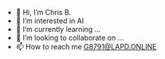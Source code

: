 - 👋 Hi, I’m Chris B.
- 👀 I’m interested in AI
- 🌱 I’m currently learning ...
- 💞️ I’m looking to collaborate on ...
- 📫 How to reach me G8791@LAPD.ONLINE

<!---
g8791-chris/g8791-chris is a ✨ special ✨ repository because its `README.md` (this file) appears on your GitHub profile.
You can click the Preview link to take a look at your changes.
--->
